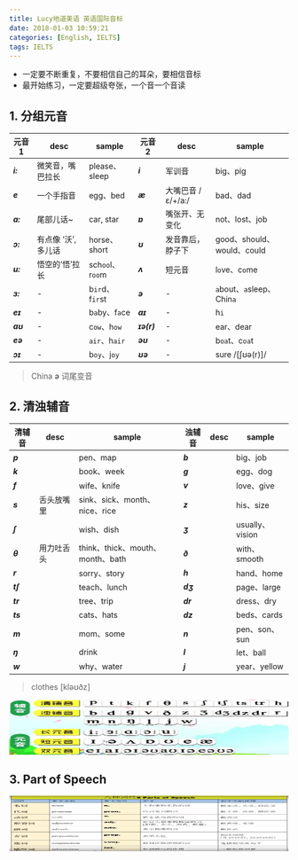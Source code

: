 ```yaml
---
title: Lucy地道美语 英语国际音标
date: 2018-01-03 10:59:21
categories: [English, IELTS]
tags: IELTS
---
```


- 一定要不断重复，不要相信自己的耳朵，要相信音标
- 最开始练习，一定要超级夸张，一个音一个音读

<!--more-->

## 1. 分组元音

元音 1 | desc | sample | 元音 2 | desc | sample
------- | ------- | ------- | ------- | ------- | -------
***i:*** | 微笑音，嘴巴拉长 | please、sleep | ***i*** | 军训音 | big、pig
***e*** | 一个手指音 | egg、bed | ***æ*** | 大嘴巴音 /ɛ/+/a:/ | bad、dad
***a:*** | 尾部儿话~ | car, star | ***ɒ*** | 嘴张开、无变化 | not、lost、job 
***ɔ:*** | 有点像 ‘沃’,多儿话 | horse、short | ***ʊ*** | 发音靠后，脖子下 |	good、should、would、could
***u:*** | 悟空的‘悟’拉长 | sch`oo`l、r`oo`m| ***ʌ*** | 短元音 | l`o`ve、c`o`me
***ɜ:*** | - | b`ir`d、f`ir`st | ***ə*** | - | `a`bout、`a`sleep、Chin`a`
***eɪ*** | - | b`a`by、f`a`ce | ***aɪ*** | - | h`i`
***aʊ*** | - | c`ow`、h`ow` | ***ɪə(r)*** | - | ear、dear
***eə*** | - | `air`、h`air` | ***əʊ*** | - | b`oa`t、c`oa`t
***ɔɪ*** | - | b`oy`、j`oy` | ***ʊə*** | - | sure /[ʃʊə(r)]/

> China ***ə*** 词尾变音

## 2. 清浊辅音

清辅音 | desc | sample | 浊辅音 | desc |sample
------- | ------- | ------- | ------- | ------- | -------
***p*** | | pen、map | ***b*** | | big、job
***k*** | | book、week | ***g*** | | egg、dog
***f*** | | wife、knife | ***v*** | | love、give
***s*** | 舌头放嘴里 | sink、sick、month、nice、rice | ***z*** | | his、size
***ʃ***  | | wish、dish | ***ʒ*** | | usually、vision
***θ*** | 用力吐舌头| think、thick、mouth、month、bath | ***ð*** | | with、smooth
***r*** | | sorry、story | ***h*** | | hand、home
***tʃ*** | | teach、lunch | ***dʒ*** | | page、large
***tr*** | | tree、trip | ***dr*** | | dress、dry
***ts*** | | cats、hats | ***dz*** | | beds、cards
***m*** | | mom、some | ***n*** | | pen、son、sun
***ŋ*** | | drink | ***l*** | | let、ball
***w*** | | why、water | ***j*** | | year、yellow

> clothes [kləʊðz] 

<img src="/images/english/ielts/ielts-phonetic-symbol.jpg" height="100" width="650" />

## 3. Part of Speech

<img src="/images/english/ielts/ielts-lucy-8-part-of-speech.png" height="100" width="680" />


[1]: https://www.youtube.com/watch?v=zRJhj4JFcD0
[2]: /images/english/ielts-phonetic-symbol.jpg
[3]: /images/english/pbtd-kgfv.jpg
[4]: /images/english/ielts-lucy-8-part-of-speech.png
